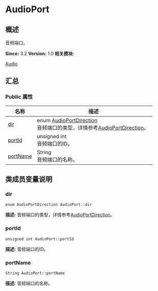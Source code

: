 # AudioPort


## 概述

音频端口。

**Since:**
3.2
**Version:**
1.0
**相关模块:**

[Audio](_audio.md)


## 汇总


### Public 属性

  | 名称 | 描述 | 
| -------- | -------- |
| [dir](#dir) | enum&nbsp;[AudioPortDirection](_audio.md#audioportdirection)<br/>音频端口的类型，详情参考[AudioPortDirection](_audio.md#audioportdirection)。&nbsp; | 
| [portId](#portid) | unsigned&nbsp;int<br/>音频端口的ID。&nbsp; | 
| [portName](#portname) | String<br/>音频端口的名称。&nbsp; | 


## 类成员变量说明


### dir

  
```
enum AudioPortDirection AudioPort::dir
```
**描述:**
音频端口的类型，详情参考[AudioPortDirection](_audio.md#audioportdirection)。


### portId

  
```
unsigned int AudioPort::portId
```
**描述:**
音频端口的ID。


### portName

  
```
String AudioPort::portName
```
**描述:**
音频端口的名称。
